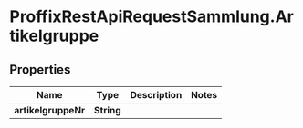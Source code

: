 # ProffixRestApiRequestSammlung.Artikelgruppe

## Properties
Name | Type | Description | Notes
------------ | ------------- | ------------- | -------------
**artikelgruppeNr** | **String** |  | 



